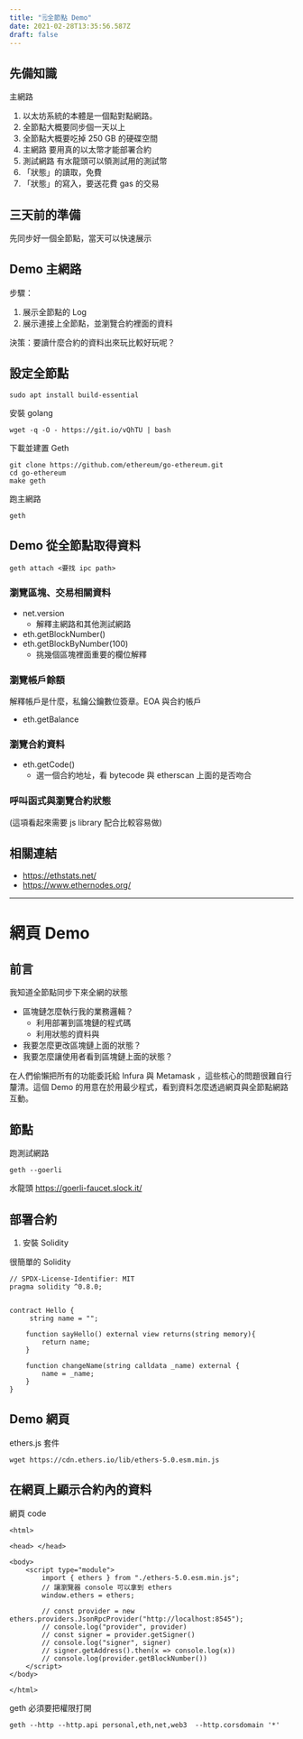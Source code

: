 ```yaml
---
title: "🗒️全節點 Demo"
date: 2021-02-28T13:35:56.587Z
draft: false
---
```


## 先備知識

主網路

1. 以太坊系統的本體是一個點對點網路。
2. 全節點大概要同步個一天以上
3. 全節點大概要吃掉 250 GB 的硬碟空間
4. 主網路 要用真的以太幣才能部署合約
5. 測試網路 有水龍頭可以領測試用的測試幣
6. 「狀態」的讀取，免費
7. 「狀態」的寫入，要送花費 gas 的交易

## 三天前的準備

先同步好一個全節點，當天可以快速展示

## Demo 主網路

步驟：

1. 展示全節點的 Log
2. 展示連接上全節點，並瀏覽合約裡面的資料

決策：要讀什麼合約的資料出來玩比較好玩呢？

## 設定全節點

```
sudo apt install build-essential
```

安裝 golang
```
wget -q -O - https://git.io/vQhTU | bash
```


下載並建置 Geth

```
git clone https://github.com/ethereum/go-ethereum.git
cd go-ethereum
make geth
```

跑主網路

```
geth
```


## Demo 從全節點取得資料


```
geth attach <要找 ipc path>
```

### 瀏覽區塊、交易相關資料

- net.version
    - 解釋主網路和其他測試網路
- eth.getBlockNumber()
- eth.getBlockByNumber(100)
    - 挑幾個區塊裡面重要的欄位解釋

### 瀏覽帳戶餘額

解釋帳戶是什麼，私鑰公鑰數位簽章。EOA 與合約帳戶

- eth.getBalance


### 瀏覽合約資料

- eth.getCode()
    - 選一個合約地址，看 bytecode 與 etherscan 上面的是否吻合

### 呼叫函式與瀏覽合約狀態

(這項看起來需要 js library 配合比較容易做)


## 相關連結

- https://ethstats.net/
- https://www.ethernodes.org/

-----

# 網頁 Demo


## 前言

我知道全節點同步下來全網的狀態

- 區塊鏈怎麼執行我的業務邏輯？
    - 利用部署到區塊鏈的程式碼
    - 利用狀態的資料與
- 我要怎麼更改區塊鏈上面的狀態？
- 我要怎麼讓使用者看到區塊鏈上面的狀態？

在人們偷懶把所有的功能委託給 Infura 與 Metamask ，這些核心的問題很難自行釐清。這個 Demo 的用意在於用最少程式，看到資料怎麼透過網頁與全節點網路互動。

## 節點


跑測試網路

```
geth --goerli
```

水龍頭 https://goerli-faucet.slock.it/


## 部署合約

1. 安裝 Solidity



很簡單的 Solidity
```
// SPDX-License-Identifier: MIT
pragma solidity ^0.8.0;


contract Hello {
     string name = "";
    
    function sayHello() external view returns(string memory){
        return name;
    }
    
    function changeName(string calldata _name) external {
        name = _name;
    }
}

```

## Demo 網頁

ethers.js 套件
```
wget https://cdn.ethers.io/lib/ethers-5.0.esm.min.js
```


## 在網頁上顯示合約內的資料


網頁 code

```
<html>

<head> </head>

<body>
    <script type="module">
        import { ethers } from "./ethers-5.0.esm.min.js";
        // 讓瀏覽器 console 可以拿到 ethers
        window.ethers = ethers;

        // const provider = new ethers.providers.JsonRpcProvider("http://localhost:8545");
        // console.log("provider", provider)
        // const signer = provider.getSigner()
        // console.log("signer", signer)
        // signer.getAddress().then(x => console.log(x))
        // console.log(provider.getBlockNumber())
    </script>
</body>

</html>
```

geth 必須要把權限打開

```
geth --http --http.api personal,eth,net,web3  --http.corsdomain '*'
```